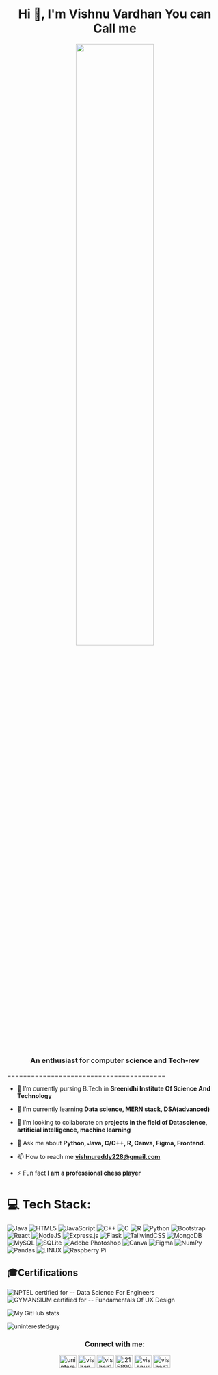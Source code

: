 <h1 align="center">Hi 👋, I'm Vishnu Vardhan You can Call me</h1>
<p align="center"><img width=60% src="https://media.giphy.com/media/v1.Y2lkPTc5MGI3NjExMTZkNDc5ODc2MTAwYWEyM2IwMGU0MTk0ZTJjY2EwODBmMzdmNTBmNSZlcD12MV9pbnRlcm5hbF9naWZzX2dpZklkJmN0PWc/ca5SqmO2X84GmSPgsH/giphy.gif"></p>
<h3 align="center">An enthusiast for computer science and Tech-rev</h3>
========================================

- 🔭 I’m currently pursing B.Tech in **Sreenidhi Institute Of Science And Technology**

- 🌱 I’m currently learning **Data science, MERN stack, DSA(advanced)**

- 👯 I’m looking to collaborate on **projects in the field of Datascience, artificial intelligence, machine learning**

- 💬 Ask me about **Python, Java, C/C++, R, Canva, Figma, Frontend.**

- 📫 How to reach me **vishnureddy228@gmail.com**

- ⚡ Fun fact **I am a professional chess player**


# 💻 Tech Stack:
![Java](https://img.shields.io/badge/java-%23ED8B00.svg?style=for-the-badge&logo=java&logoColor=white) ![HTML5](https://img.shields.io/badge/html5-%23E34F26.svg?style=for-the-badge&logo=html5&logoColor=white) ![JavaScript](https://img.shields.io/badge/javascript-%23323330.svg?style=for-the-badge&logo=javascript&logoColor=%23F7DF1E) ![C++](https://img.shields.io/badge/c++-%2300599C.svg?style=for-the-badge&logo=c%2B%2B&logoColor=white) ![C](https://img.shields.io/badge/c-%2300599C.svg?style=for-the-badge&logo=c&logoColor=white) ![R](https://img.shields.io/badge/r-%23276DC3.svg?style=for-the-badge&logo=r&logoColor=white) ![Python](https://img.shields.io/badge/python-3670A0?style=for-the-badge&logo=python&logoColor=ffdd54) ![Bootstrap](https://img.shields.io/badge/bootstrap-%23563D7C.svg?style=for-the-badge&logo=bootstrap&logoColor=white) ![React](https://img.shields.io/badge/react-%2320232a.svg?style=for-the-badge&logo=react&logoColor=%2361DAFB) ![NodeJS](https://img.shields.io/badge/node.js-6DA55F?style=for-the-badge&logo=node.js&logoColor=white) ![Express.js](https://img.shields.io/badge/express.js-%23404d59.svg?style=for-the-badge&logo=express&logoColor=%2361DAFB) ![Flask](https://img.shields.io/badge/flask-%23000.svg?style=for-the-badge&logo=flask&logoColor=white) ![TailwindCSS](https://img.shields.io/badge/tailwindcss-%2338B2AC.svg?style=for-the-badge&logo=tailwind-css&logoColor=white) ![MongoDB](https://img.shields.io/badge/MongoDB-%234ea94b.svg?style=for-the-badge&logo=mongodb&logoColor=white) ![MySQL](https://img.shields.io/badge/mysql-%2300f.svg?style=for-the-badge&logo=mysql&logoColor=white) ![SQLite](https://img.shields.io/badge/sqlite-%2307405e.svg?style=for-the-badge&logo=sqlite&logoColor=white) ![Adobe Photoshop](https://img.shields.io/badge/adobephotoshop-%2331A8FF.svg?style=for-the-badge&logo=adobephotoshop&logoColor=white) ![Canva](https://img.shields.io/badge/Canva-%2300C4CC.svg?style=for-the-badge&logo=Canva&logoColor=white) 	![Figma](https://img.shields.io/badge/figma-%23F24E1E.svg?style=for-the-badge&logo=figma&logoColor=white) ![NumPy](https://img.shields.io/badge/numpy-%23013243.svg?style=for-the-badge&logo=numpy&logoColor=white) ![Pandas](https://img.shields.io/badge/pandas-%23150458.svg?style=for-the-badge&logo=pandas&logoColor=white) ![LINUX](https://img.shields.io/badge/Linux-FCC624?style=for-the-badge&logo=linux&logoColor=black) ![Raspberry Pi](https://img.shields.io/badge/-RaspberryPi-C51A4A?style=for-the-badge&logo=Raspberry-Pi) 
<br> 

## 🎓Certifications
![NPTEL](https://img.shields.io/badge/NPTEL-SWAYAM-red)  certified for -- Data Science For Engineers<br>
![GYMANSIUM](https://img.shields.io/badge/GYMNASIUM----blackGREEN) certified for -- Fundamentals Of UX Design


![My GitHub stats](https://github-readme-stats.vercel.app/api?username=Uninterestedguy&show_icons=true&theme=transparent)

<p align="left"><img align="center" src="https://github-readme-stats.vercel.app/api/top-langs?username=uninterestedguy&show_icons=true&locale=en&layout=compact" alt="uninterestedguy" /></p>

<h3 align="center">Connect with me:</h3>
<p align="center">
<a href="https://dev.to/uninterestedguy" target="blank"><img align="center" src="https://raw.githubusercontent.com/rahuldkjain/github-profile-readme-generator/master/src/images/icons/Social/devto.svg" alt="uninterestedguy" height="30" width="40" /></a>
<a href="https://twitter.com/vishan_me" target="blank"><img align="center" src="https://raw.githubusercontent.com/rahuldkjain/github-profile-readme-generator/master/src/images/icons/Social/twitter.svg" alt="vishan_me" height="30" width="40" /></a>
<a href="https://linkedin.com/in/vishan1" target="blank"><img align="center" src="https://raw.githubusercontent.com/rahuldkjain/github-profile-readme-generator/master/src/images/icons/Social/linked-in-alt.svg" alt="vishan1" height="30" width="40" /></a>
<a href="https://stackoverflow.com/users/21589997" target="blank"><img align="center" src="https://raw.githubusercontent.com/rahuldkjain/github-profile-readme-generator/master/src/images/icons/Social/stack-overflow.svg" alt="21589997" height="30" width="40" /></a>
<a href="https://www.hackerrank.com/Uninterestedguy" target="blank"><img align="center" src="https://raw.githubusercontent.com/rahuldkjain/github-profile-readme-generator/master/src/images/icons/Social/hackerrank.svg" alt="vishnureddy228" height="30" width="40" /></a>
<a href="https://discord.gg/vishan1#1703" target="blank"><img align="center" src="https://raw.githubusercontent.com/rahuldkjain/github-profile-readme-generator/master/src/images/icons/Social/discord.svg" alt="vishan1#1703" height="30" width="40" /></a>
</p>
